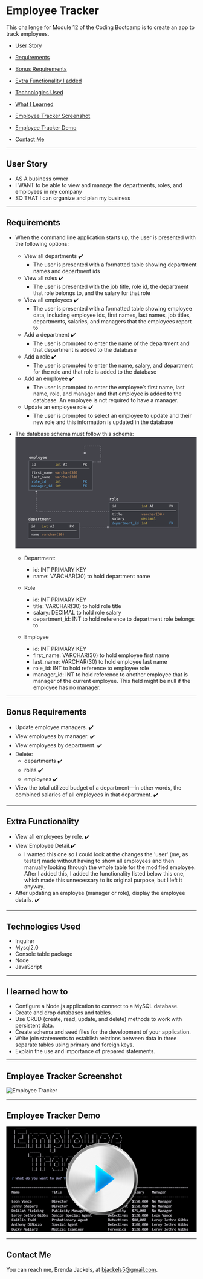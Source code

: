 # Employee Tracker
This challenge for Module 12 of the Coding Bootcamp is to create an app to track employees.

* [User Story](#userStory)

* [Requirements](#requirements)

* [Bonus Requirements](#bonusRequirements)

* [Extra Functionality I added](#extraFunctionality)

* [Technologies Used](#techUsed)

* [What I Learned](#whatILearned)

* [Employee Tracker Screenshot](#webImage)

* [Employee Tracker Demo](#projectDemo)

* [Contact Me](#contactMe)


---

<a id="userStory"></a>
## User Story

* AS A business owner
* I WANT to be able to view and manage the departments, roles, and employees in my company
* SO THAT I can organize and plan my business
--- 


<a id="requirements"></a>
## Requirements
* When the command line application starts up, the user is presented with the following options:
    * View all departments ✔️
        * The user is presented with a formatted table showing department names and department ids
    * View all roles ✔️
        * The user is presented with the job title, role id, the department that role belongs to, and the salary for that role
    * View all employees ✔️
        * The user is presented with a formatted table showing employee data, including employee ids, first names, last names, job titles, departments, salaries, and managers that the employees report to
    * Add a department ✔️
        * The user is prompted to enter the name of the department and that department is added to the database
    * Add a role ✔️
        * The user is prompted to enter the name, salary, and department for the role and that role is added to the database
    * Add an employee ✔️
        * The user is prompted to enter the employee’s first name, last name, role, and manager and that employee is added to the database. An employee is not required to have a manager.
    * Update an employee role ✔️
        * The user is prompted to select an employee to update and their new role and this information is updated in the database
* The database schema must follow this schema:
![Employee Tracker Schema](./media/12-sql-homework-demo-02.png)

    * Department:
        * id: INT PRIMARY KEY
        * name: VARCHAR(30) to hold department name
    * Role
        * id: INT PRIMARY KEY
        * title: VARCHAR(30) to hold role title
        * salary: DECIMAL to hold role salary
        * department_id: INT to hold reference to department role belongs to

    * Employee
        * id: INT PRIMARY KEY
        * first_name: VARCHAR(30) to hold employee first name
        * last_name: VARCHAR(30) to hold employee last name
        * role_id: INT to hold reference to employee role
        * manager_id: INT to hold reference to another employee that is manager of the current employee. This field might be null if the employee has no manager.

---

<a id="bonusRequirements"></a>
## Bonus Requirements

* Update employee managers. ✔️
* View employees by manager. ✔️
* View employees by department. ✔️
* Delete:
    * departments ✔️
    * roles ✔️
    * employees ✔️
* View the total utilized budget of a department—in other words, the combined salaries of all employees in that department. ✔️

---

<a id="extraFunctionality"></a>
## Extra Functionality

* View all employees by role. ✔️
* View Employee Detail.✔️
    * I wanted this one so I could look at the changes the 'user' (me, as tester) made without having to show all employees and then manually looking through the whole table for the modified employee. After I added this, I added the functionality listed below this one, which made this unnecessary to its original purpose, but I left it anyway.
* After updating an employee (manager or role), display the employee details. ✔️

---


<a id="techUsed"></a>
## Technologies Used
* Inquirer
* Mysql2.0
* Console table package
* Node
* JavaScript

--- 

<a id="whatILearned"></a>
## I learned how to
* Configure a Node.js application to connect to a MySQL database.
* Create and drop databases and tables.
* Use CRUD (create, read, update, and delete) methods to work with persistent data.
* Create schema and seed files for the development of your application.
* Write join statements to establish relations between data in three separate tables using primary and foreign keys.
* Explain the use and importance of prepared statements.

---

<a id="webImage"></a>
## Employee Tracker Screenshot

![Employee Tracker](./media/employee-tracker.png)

---

## Employee Tracker Demo

<a id="projectDemo"></a>

<a href="https://youtu.be/TRyEJ-cYpcg">
   <img src="./media/employee-tracker-demo.png">
</a>

---

<a id="contactMe"></a>
## Contact Me
You can reach me, Brenda Jackels, at bjackels5@gmail.com.
